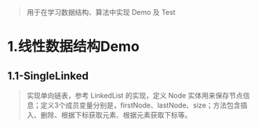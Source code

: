 > 用于在学习数据结构、算法中实现 Demo 及 Test

# 1.线性数据结构Demo

## 1.1-SingleLinked

> 实现单向链表，参考 LinkedList 的实现，定义 Node<E> 实体用来保存节点信息；定义3个成员变量分别是，firstNode、lastNode、size；方法包含插入、删除、根据下标获取元素、根据元素获取下标等。

